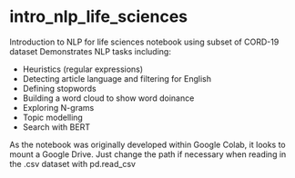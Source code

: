 # intro_nlp_life_sciences
Introduction to NLP for life sciences notebook using subset of CORD-19 dataset
Demonstrates NLP tasks including:
* Heuristics (regular expressions)
* Detecting article language and filtering for English
* Defining stopwords
* Building a word cloud to show word doinance
* Exploring N-grams
* Topic modelling
* Search with BERT

As the notebook was originally developed within Google Colab, it looks to mount a Google Drive.
Just change the path if necessary when reading in the .csv dataset with pd.read_csv
